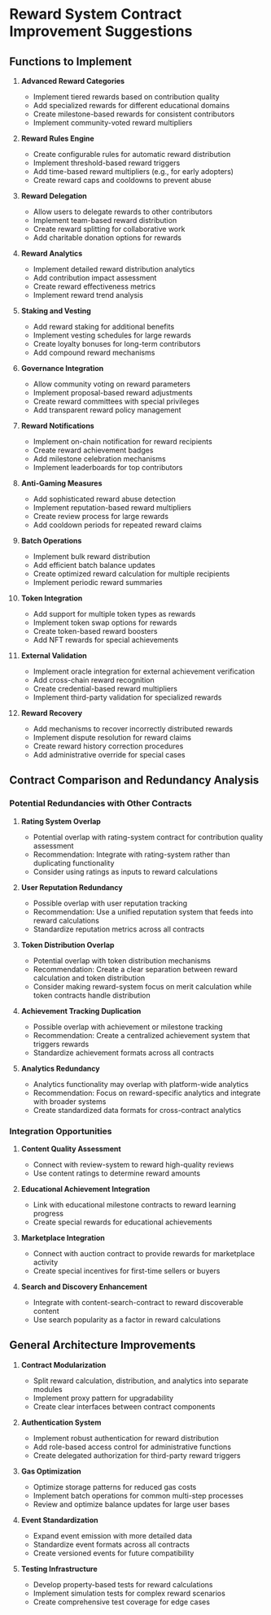 # Reward System Contract Improvement Suggestions

## Functions to Implement

1. **Advanced Reward Categories**
   - Implement tiered rewards based on contribution quality
   - Add specialized rewards for different educational domains
   - Create milestone-based rewards for consistent contributors
   - Implement community-voted reward multipliers

2. **Reward Rules Engine**
   - Create configurable rules for automatic reward distribution
   - Implement threshold-based reward triggers
   - Add time-based reward multipliers (e.g., for early adopters)
   - Create reward caps and cooldowns to prevent abuse

3. **Reward Delegation**
   - Allow users to delegate rewards to other contributors
   - Implement team-based reward distribution
   - Create reward splitting for collaborative work
   - Add charitable donation options for rewards

4. **Reward Analytics**
   - Implement detailed reward distribution analytics
   - Add contribution impact assessment
   - Create reward effectiveness metrics
   - Implement reward trend analysis

5. **Staking and Vesting**
   - Add reward staking for additional benefits
   - Implement vesting schedules for large rewards
   - Create loyalty bonuses for long-term contributors
   - Add compound reward mechanisms

6. **Governance Integration**
   - Allow community voting on reward parameters
   - Implement proposal-based reward adjustments
   - Create reward committees with special privileges
   - Add transparent reward policy management

7. **Reward Notifications**
   - Implement on-chain notification for reward recipients
   - Create reward achievement badges
   - Add milestone celebration mechanisms
   - Implement leaderboards for top contributors

8. **Anti-Gaming Measures**
   - Add sophisticated reward abuse detection
   - Implement reputation-based reward multipliers
   - Create review process for large rewards
   - Add cooldown periods for repeated reward claims

9. **Batch Operations**
   - Implement bulk reward distribution
   - Add efficient batch balance updates
   - Create optimized reward calculation for multiple recipients
   - Implement periodic reward summaries

10. **Token Integration**
    - Add support for multiple token types as rewards
    - Implement token swap options for rewards
    - Create token-based reward boosters
    - Add NFT rewards for special achievements

11. **External Validation**
    - Implement oracle integration for external achievement verification
    - Add cross-chain reward recognition
    - Create credential-based reward multipliers
    - Implement third-party validation for specialized rewards

12. **Reward Recovery**
    - Add mechanisms to recover incorrectly distributed rewards
    - Implement dispute resolution for reward claims
    - Create reward history correction procedures
    - Add administrative override for special cases

## Contract Comparison and Redundancy Analysis

### Potential Redundancies with Other Contracts

1. **Rating System Overlap**
   - Potential overlap with rating-system contract for contribution quality assessment
   - Recommendation: Integrate with rating-system rather than duplicating functionality
   - Consider using ratings as inputs to reward calculations

2. **User Reputation Redundancy**
   - Possible overlap with user reputation tracking
   - Recommendation: Use a unified reputation system that feeds into reward calculations
   - Standardize reputation metrics across all contracts

3. **Token Distribution Overlap**
   - Potential overlap with token distribution mechanisms
   - Recommendation: Create a clear separation between reward calculation and token distribution
   - Consider making reward-system focus on merit calculation while token contracts handle distribution

4. **Achievement Tracking Duplication**
   - Possible overlap with achievement or milestone tracking
   - Recommendation: Create a centralized achievement system that triggers rewards
   - Standardize achievement formats across all contracts

5. **Analytics Redundancy**
   - Analytics functionality may overlap with platform-wide analytics
   - Recommendation: Focus on reward-specific analytics and integrate with broader systems
   - Create standardized data formats for cross-contract analytics

### Integration Opportunities

1. **Content Quality Assessment**
   - Connect with review-system to reward high-quality reviews
   - Use content ratings to determine reward amounts

2. **Educational Achievement Integration**
   - Link with educational milestone contracts to reward learning progress
   - Create special rewards for educational achievements

3. **Marketplace Integration**
   - Connect with auction contract to provide rewards for marketplace activity
   - Create special incentives for first-time sellers or buyers

4. **Search and Discovery Enhancement**
   - Integrate with content-search-contract to reward discoverable content
   - Use search popularity as a factor in reward calculations

## General Architecture Improvements

1. **Contract Modularization**
   - Split reward calculation, distribution, and analytics into separate modules
   - Implement proxy pattern for upgradability
   - Create clear interfaces between contract components

2. **Authentication System**
   - Implement robust authentication for reward distribution
   - Add role-based access control for administrative functions
   - Create delegated authorization for third-party reward triggers

3. **Gas Optimization**
   - Optimize storage patterns for reduced gas costs
   - Implement batch operations for common multi-step processes
   - Review and optimize balance updates for large user bases

4. **Event Standardization**
   - Expand event emission with more detailed data
   - Standardize event formats across all contracts
   - Create versioned events for future compatibility

5. **Testing Infrastructure**
   - Develop property-based tests for reward calculations
   - Implement simulation tests for complex reward scenarios
   - Create comprehensive test coverage for edge cases
